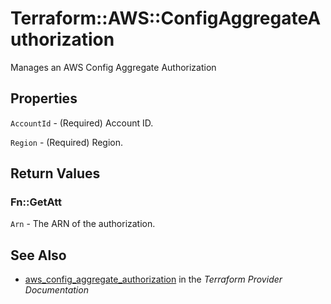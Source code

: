 # Terraform::AWS::ConfigAggregateAuthorization

Manages an AWS Config Aggregate Authorization

## Properties

`AccountId` - (Required) Account ID.

`Region` - (Required) Region.


## Return Values

### Fn::GetAtt

`Arn` - The ARN of the authorization.

## See Also

* [aws_config_aggregate_authorization](https://www.terraform.io/docs/providers/aws/r/config_aggregate_authorization.html) in the _Terraform Provider Documentation_